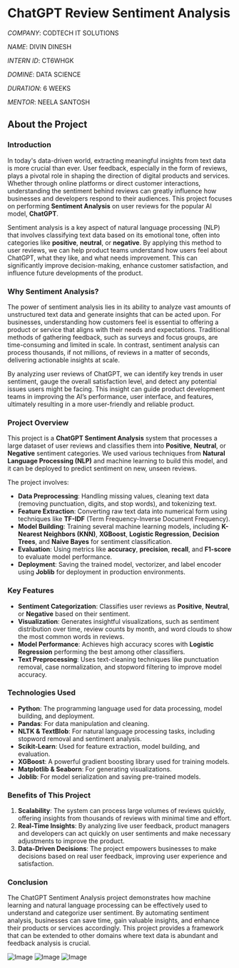 # ChatGPT Review Sentiment Analysis

*COMPANY*: CODTECH IT SOLUTIONS

*NAME*: DIVIN DINESH

*INTERN ID*: CT6WHGK

*DOMINE*: DATA SCIENCE

*DURATION*: 6 WEEKS

*MENTOR*: NEELA SANTOSH

## About the Project

### Introduction

In today's data-driven world, extracting meaningful insights from text data is more crucial than ever. User feedback, especially in the form of reviews, plays a pivotal role in shaping the direction of digital products and services. Whether through online platforms or direct customer interactions, understanding the sentiment behind reviews can greatly influence how businesses and developers respond to their audiences. This project focuses on performing **Sentiment Analysis** on user reviews for the popular AI model, **ChatGPT**.

Sentiment analysis is a key aspect of natural language processing (NLP) that involves classifying text data based on its emotional tone, often into categories like **positive**, **neutral**, or **negative**. By applying this method to user reviews, we can help product teams understand how users feel about ChatGPT, what they like, and what needs improvement. This can significantly improve decision-making, enhance customer satisfaction, and influence future developments of the product.

### Why Sentiment Analysis?

The power of sentiment analysis lies in its ability to analyze vast amounts of unstructured text data and generate insights that can be acted upon. For businesses, understanding how customers feel is essential to offering a product or service that aligns with their needs and expectations. Traditional methods of gathering feedback, such as surveys and focus groups, are time-consuming and limited in scale. In contrast, sentiment analysis can process thousands, if not millions, of reviews in a matter of seconds, delivering actionable insights at scale.

By analyzing user reviews of ChatGPT, we can identify key trends in user sentiment, gauge the overall satisfaction level, and detect any potential issues users might be facing. This insight can guide product development teams in improving the AI’s performance, user interface, and features, ultimately resulting in a more user-friendly and reliable product.

### Project Overview

This project is a **ChatGPT Sentiment Analysis** system that processes a large dataset of user reviews and classifies them into **Positive**, **Neutral**, or **Negative** sentiment categories. We used various techniques from **Natural Language Processing (NLP)** and machine learning to build this model, and it can be deployed to predict sentiment on new, unseen reviews.

The project involves:

- **Data Preprocessing**: Handling missing values, cleaning text data (removing punctuation, digits, and stop words), and tokenizing text.
- **Feature Extraction**: Converting raw text data into numerical form using techniques like **TF-IDF** (Term Frequency-Inverse Document Frequency).
- **Model Building**: Training several machine learning models, including **K-Nearest Neighbors (KNN)**, **XGBoost**, **Logistic Regression**, **Decision Trees**, and **Naive Bayes** for sentiment classification.
- **Evaluation**: Using metrics like **accuracy**, **precision**, **recall**, and **F1-score** to evaluate model performance.
- **Deployment**: Saving the trained model, vectorizer, and label encoder using **Joblib** for deployment in production environments.

### Key Features

- **Sentiment Categorization**: Classifies user reviews as **Positive**, **Neutral**, or **Negative** based on their sentiment.
- **Visualization**: Generates insightful visualizations, such as sentiment distribution over time, review counts by month, and word clouds to show the most common words in reviews.
- **Model Performance**: Achieves high accuracy scores with **Logistic Regression** performing the best among other classifiers.
- **Text Preprocessing**: Uses text-cleaning techniques like punctuation removal, case normalization, and stopword filtering to improve model accuracy.

### Technologies Used

- **Python**: The programming language used for data processing, model building, and deployment.
- **Pandas**: For data manipulation and cleaning.
- **NLTK & TextBlob**: For natural language processing tasks, including stopword removal and sentiment analysis.
- **Scikit-Learn**: Used for feature extraction, model building, and evaluation.
- **XGBoost**: A powerful gradient boosting library used for training models.
- **Matplotlib & Seaborn**: For generating visualizations.
- **Joblib**: For model serialization and saving pre-trained models.

### Benefits of This Project

1. **Scalability**: The system can process large volumes of reviews quickly, offering insights from thousands of reviews with minimal time and effort.
2. **Real-Time Insights**: By analyzing live user feedback, product managers and developers can act quickly on user sentiments and make necessary adjustments to improve the product.
3. **Data-Driven Decisions**: The project empowers businesses to make decisions based on real user feedback, improving user experience and satisfaction.

### Conclusion

The ChatGPT Sentiment Analysis project demonstrates how machine learning and natural language processing can be effectively used to understand and categorize user sentiment. By automating sentiment analysis, businesses can save time, gain valuable insights, and enhance their products or services accordingly. This project provides a framework that can be extended to other domains where text data is abundant and feedback analysis is crucial.

![Image](https://github.com/user-attachments/assets/f48ba0aa-3a5a-459c-a60a-be8ac952eb5a)
![Image](https://github.com/user-attachments/assets/d538e505-5ed3-44de-80fa-84da860ba597)
![Image](https://github.com/user-attachments/assets/84111e20-9b0d-4a72-ac50-14a1630d6173)
